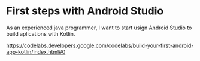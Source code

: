 # First steps with Android Studio

As an experienced java programmer, I want to start usign Android Studio to build aplications with Kotlin.

https://codelabs.developers.google.com/codelabs/build-your-first-android-app-kotlin/index.html#0

